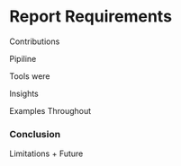 # Report Requirements

Contributions

Pipiline 

Tools were

Insights

Examples Throughout

### Conclusion

Limitations + Future

